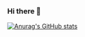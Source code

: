 ### Hi there 👋

<!--
**hedosphere/hedosphere** is a ✨ _special_ ✨ repository because its `README.md` (this file) appears on your GitHub profile.

Here are some ideas to get you started:

 🔭 I’m currently working on ...E-Learning Market Place
- 🌱 I’m currently learning ... MERN 
- 👯 I’m looking to collaborate on ... 
- 🤔 I’m looking for help with ... On React, antd, Javascript and Node
- 💬 Ask me about ... React
- 📫 How to reach me: ... hedosphere@gmail.com
- 😄 Pronouns: ...
- ⚡ Fun fact: ...
-->

[![Anurag's GitHub stats](https://github-readme-stats.vercel.app/api?username=hedosphere)](https://github.com/anuraghazra/github-readme-stats)
